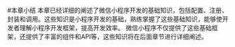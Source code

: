 #本章小结
本章已经详细的阐述了微信小程序开发的基础知识，包括配置、注册、封装和调用。这些知识是小程序开发的基础，熟练掌握了这些基础知识，能够使开发者理解小程序开发框架，提高开发效率。
微信小程序不仅提供了这些基础框架，还提供了丰富的组件和API等，这些知识将在后面章节进行详细阐述。